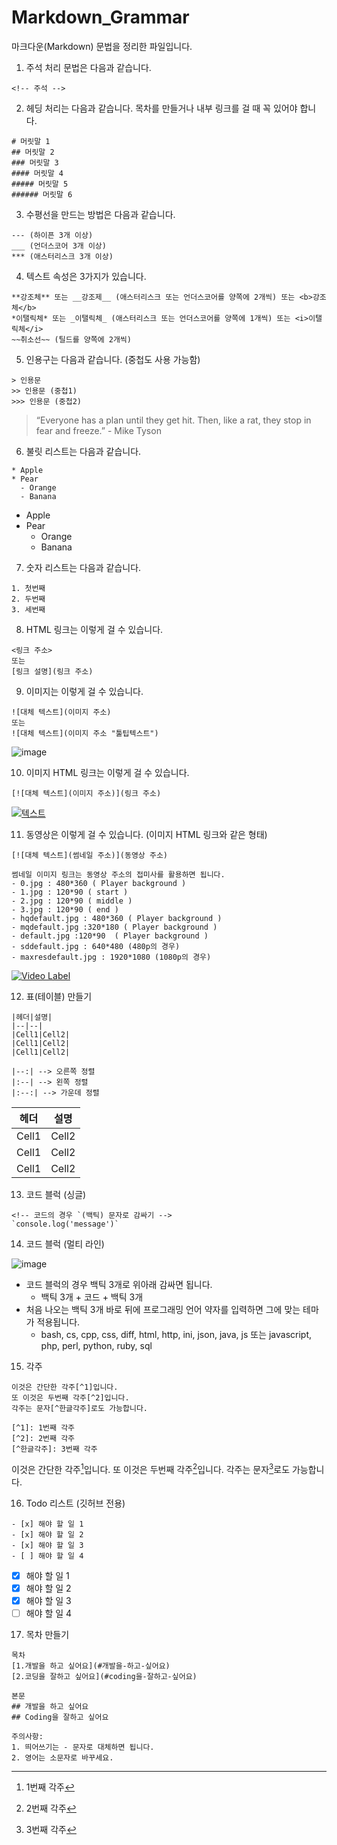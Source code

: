 # Markdown_Grammar
마크다운(Markdown) 문법을 정리한 파일입니다.

1. 주석 처리 문법은 다음과 같습니다.
```
<!-- 주석 -->
```

2. 헤딩 처리는 다음과 같습니다. 목차를 만들거나 내부 링크를 걸 때 꼭 있어야 합니다.
```
# 머릿말 1
## 머릿말 2
### 머릿말 3
#### 머릿말 4
##### 머릿말 5
###### 머릿말 6
```

3. 수평선을 만드는 방법은 다음과 같습니다.
```
--- (하이픈 3개 이상)
___ (언더스코어 3개 이상)
*** (애스터리스크 3개 이상)
```

4. 텍스트 속성은 3가지가 있습니다.
```
**강조체** 또는 __강조제__ (애스터리스크 또는 언더스코어를 양쪽에 2개씩) 또는 <b>강조체</b>
*이탤릭체* 또는 _이탤릭체_ (애스터리스크 또는 언더스코어를 양쪽에 1개씩) 또는 <i>이탤릭체</i>
~~취소선~~ (틸드를 양쪽에 2개씩)
```

5. 인용구는 다음과 같습니다. (중첩도 사용 가능함)
```
> 인용문
>> 인용문 (중첩1)
>>> 인용문 (중첩2)
```
> “Everyone has a plan until they get hit. Then, like a rat, they stop in fear and freeze.” - Mike Tyson

6. 불릿 리스트는 다음과 같습니다.
```
* Apple
* Pear
  - Orange
  - Banana
```
* Apple
* Pear
  - Orange
  - Banana

7. 숫자 리스트는 다음과 같습니다.
```
1. 첫번째
2. 두번째
3. 세번째
```

8. HTML 링크는 이렇게 걸 수 있습니다.
```
<링크 주소>
또는
[링크 설명](링크 주소)
```

9. 이미지는 이렇게 걸 수 있습니다.
```
![대체 텍스트](이미지 주소)
또는
![대체 텍스트](이미지 주소 "툴팁텍스트")
```
![image](https://github.com/Soonbum/Qt_for_Python/assets/16474083/24d3c325-2737-4baa-994e-41f5ca3ec324 "Qt for Python")

10. 이미지 HTML 링크는 이렇게 걸 수 있습니다.
```
[![대체 텍스트](이미지 주소)](링크 주소)
```
[![텍스트](http://cfile24.uf.tistory.com/image/2444873B57E257821FA2AE)](https://unity3d.com/kr)

11. 동영상은 이렇게 걸 수 있습니다. (이미지 HTML 링크와 같은 형태)
```
[![대체 텍스트](썸네일 주소)](동영상 주소)

썸네일 이미지 링크는 동영상 주소의 접미사를 활용하면 됩니다.
- 0.jpg : 480*360 ( Player background ) 
- 1.jpg : 120*90 ( start )
- 2.jpg : 120*90 ( middle )
- 3.jpg : 120*90 ( end ) 
- hqdefault.jpg : 480*360 ( Player background )
- mqdefault.jpg :320*180 ( Player background )
- default.jpg :120*90  ( Player background )
- sddefault.jpg : 640*480 (480p의 경우)
- maxresdefault.jpg : 1920*1080 (1080p의 경우)
```
[![Video Label](http://img.youtube.com/vi/kMEb_BzyUqk/0.jpg)](https://youtu.be/kMEb_BzyUqk)

12. 표(테이블) 만들기

```
|헤더|설명|
|--|--|
|Cell1|Cell2|
|Cell1|Cell2|
|Cell1|Cell2|

|--:| --> 오른쪽 정렬
|:--| --> 왼쪽 정렬
|:--:| --> 가운데 정렬
```
|헤더|설명|
|--|--|
|Cell1|Cell2|
|Cell1|Cell2|
|Cell1|Cell2|

13. 코드 블럭 (싱글)
```
<!-- 코드의 경우 `(백틱) 문자로 감싸기 -->
`console.log('message')`
```

14. 코드 블럭 (멀티 라인)

![image](https://github.com/Soonbum/Markdown_Grammar/assets/16474083/150b965a-c405-43a5-9491-a9385676511e)

* 코드 블럭의 경우 백틱 3개로 위아래 감싸면 됩니다.
  -  백틱 3개 + 코드 + 백틱 3개
* 처음 나오는 백틱 3개 바로 뒤에 프로그래밍 언어 약자를 입력하면 그에 맞는 테마가 적용됩니다.
  - bash, cs, cpp, css, diff, html, http, ini, json, java, js 또는 javascript, php, perl, python, ruby, sql

15. 각주
```
이것은 간단한 각주[^1]입니다.
또 이것은 두번째 각주[^2]입니다.
각주는 문자[^한글각주]로도 가능합니다.

[^1]: 1번째 각주
[^2]: 2번째 각주
[^한글각주]: 3번째 각주
```
이것은 간단한 각주[^1]입니다.
또 이것은 두번째 각주[^2]입니다.
각주는 문자[^한글각주]로도 가능합니다.

[^1]: 1번째 각주
[^2]: 2번째 각주
[^한글각주]: 3번째 각주

16. Todo 리스트 (깃허브 전용)
```
- [x] 해야 할 일 1
- [x] 해야 할 일 2
- [x] 해야 할 일 3
- [ ] 해야 할 일 4
```
- [x] 해야 할 일 1
- [x] 해야 할 일 2
- [x] 해야 할 일 3
- [ ] 해야 할 일 4

17. 목차 만들기
```
목차
[1.개발을 하고 싶어요](#개발을-하고-싶어요)
[2.코딩을 잘하고 싶어요](#coding을-잘하고-싶어요)

본문
## 개발을 하고 싶어요
## Coding을 잘하고 싶어요

주의사항:
1. 띄어쓰기는 - 문자로 대체하면 됩니다.
2. 영어는 소문자로 바꾸세요.
```
